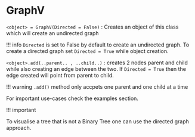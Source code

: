 # GraphV

`<object> = GraphV(Directed = False)` : Creates an object of this class which will create an undirected graph

!!! info
    `Directed` is set to False by default to create an undirected graph. To create a directed graph set `Directed = True` while object creation.
 

`<object>.add(..parent.. , ..child..)` : creates 2 nodes parent and child while also creating an edge between the two. If `Directed = True` then the edge created will point from parent to child.

!!! warning
    `.add()` method only accpets one parent and one child at a time

For important use-cases check the examples section.

!!! important

To visualise a tree that is not a Binary Tree one can use the directed graph approach.